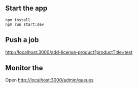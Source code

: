 ## Start the app

```
npm install
npm run start:dev
```

## Push a job

<http://localhost:3000/add-license-product?productTitle=test>

## Monitor the

Open <http://localhost:3000/admin/queues>
